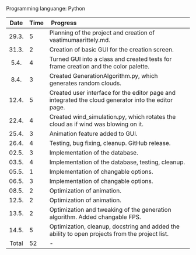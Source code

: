 Programming languange: Python

| Date | Time | Progress |
| :----:|:-----| :-----|
| 29.3. | 5    | Planning of the project and creation of vaatimumaarittely.md. |
| 31.3. | 2    | Creation of basic GUI for the creation screen. |
| 5.4.  | 4    | Turned GUI into a class and created tests for frame creation and the color palette. |
| 8.4.  | 3    | Created GenerationAlgorithm.py, which generates random clouds. |
| 12.4. | 5    | Created user interface for the editor page and integrated the cloud generator into the editor page. |
| 22.4. | 4    | Created wind_simulation.py, which rotates the cloud as if wind was blowing on it. |
| 25.4. | 3    | Animation feature added to GUI. |
| 26.4. | 4    | Testing, bug fixing, cleanup. GitHub release. |
| 02.5. | 3    | Implementation of the database. |
| 03.5. | 4    | Implementation of the database, testing, cleanup. |
| 05.5. | 1    | Implementation of changable options. |
| 06.5. | 3    | Implementation of changable options. |
| 08.5. | 2    | Optimization of animation. |
| 12.5. | 2    | Optimization of animation. |
| 13.5. | 2    | Optimization and tweaking of the generation algorithm. Added changable FPS. |
| 14.5. | 5    | Optimization, cleanup, docstring and added the ability to open projects from the project list. |
| Total | 52   | - |
